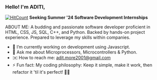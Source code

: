 ### Hello! I'm ADITI,

  [![HitCount](https://hits.dwyl.com/aaditi2/aaditi2.svg?style=flat-square&show=unique)](http://hits.dwyl.com/aaditi2/aaditi2)
**Seeking Summer '24 Software Development Internships**

ABOUT ME:                                                                                                                                                                                                            A budding and passionate software developer proficient in HTML, CSS, JS, SQL, C++, and Python. Backed by hands-on project experience. Prepared to leverage my skills within companies.

- 🔭 I’m currently working on development using Javascript.
- 💬 Ask me about Microprocessors, Microcontrollers & Python.
- ✉️ How to reach me: adit.more2001@gmail.com
- ⚡ Fun fact: My coding philosophy: Keep it simple, make it work, then refactor it 'til it's perfect! 🧹💡


